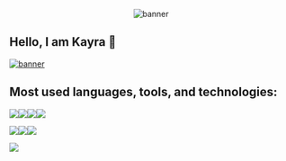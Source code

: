 <p align="center">
  
<img src="https://github.com/user-attachments/assets/eccae978-f626-4ae2-9244-78e49ca11d5b" alt="banner">
  
</p>




## Hello, I am Kayra 👋
<p align="left"><a href="https://www.linkedin.com/in/kayra-kazanci-bb1318182/">
<img src="https://img.shields.io/badge/LinkedIn-0077B5?style=for-the-badge&logo=linkedin&logoColor=white" alt="banner">
</a></p>

## Most used languages, tools, and technologies:
<p>
<img src="https://img.shields.io/badge/Python-3776AB?style=for-the-badge&logo=python&logoColor=white"><img src="https://img.shields.io/badge/C-00599C?style=for-the-badge&logo=c&logoColor=white"><img src="https://img.shields.io/badge/HTML-239120?style=for-the-badge&logo=html5&logoColor=white"><img src="https://github-readme-stats.vercel.app/api/top-langs/?username=KayraYK&theme=blue-green">
</p>
<p>
<img src="https://img.shields.io/badge/Visual_Studio_Code-0078D4?style=for-the-badge&logo=visual%20studio%20code&logoColor=white"><img src="https://img.shields.io/badge/replit-667881?style=for-the-badge&logo=replit&logoColor=white"><img src="https://img.shields.io/badge/NeoVim-%2357A143.svg?&style=for-the-badge&logo=neovim&logoColor=white">
<p>
<img src="https://img.shields.io/badge/Microsoft_Office-D83B01?style=for-the-badge&logo=microsoft-office&logoColor=white">
</p>






<!--
**KayraYK/KayraYK** is a ✨ _special_ ✨ repository because its `README.md` (this file) appears on your GitHub profile.

Here are some ideas to get you started:

- 🔭 I’m currently working on ...
- 🌱 I’m currently learning ...
- 👯 I’m looking to collaborate on ...
- 🤔 I’m looking for help with ...
- 💬 Ask me about ...
- 📫 How to reach me: ...
- 😄 Pronouns: ...
- ⚡ Fun fact: ...
-->
